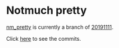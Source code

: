 # Notmuch pretty

[nm_pretty](https://github.com/lbrayner/neomutt/tree/nm_pretty) is currently a
branch of [20191111](https://github.com/neomutt/neomutt/releases/tag/20191111).

Click [here](https://github.com/lbrayner/neomutt/commits/nm_pretty) to see the commits.
